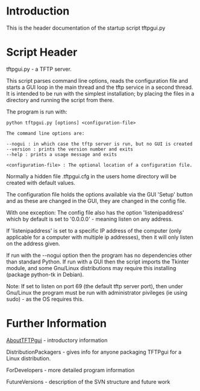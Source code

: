 # Introduction #

This is the header documentation of the startup script tftpgui.py


# Script Header #

tftpgui.py  - a TFTP server.

This script parses command line options, reads the configuration file
and starts a GUI loop in the main thread and the tftp service in a
second thread. It is intended to be run with the simplest installation;
by placing the files in a directory and running the script from there.

The program is run with:

```
python tftpgui.py [options] <configuration-file>

The command line options are:

--nogui : in which case the tftp server is run, but no GUI is created
--version : prints the version number and exits
--help : prints a usage message and exits

<configuration-file> : The optional location of a configuration file.
```

Normally a hidden file .tftpgui.cfg in the users home directory will
be created with default values.

The configuration file holds the options available via the GUI 'Setup'
button and as these are changed in the GUI, they are changed in the
config file.

With one exception:  The config file also has the option 'listenipaddress'
which by default is set to '0.0.0.0' - meaning listen on any address.

If 'listenipaddress' is set to a specific IP address of the computer
(only applicable for a computer with multiple ip addresses), then it will
only listen on the address given.

If run with the --nogui option then the program has no dependencies other
than standard Python.  If run with a GUI then the
script imports the Tkinter module, and some Gnu/Linux distributions may
require this installing (package python-tk in Debian).

Note: If set to listen on port 69 (the default tftp server port), then
under Gnu/Linux the program must be run with administrator pivileges
(ie using sudo) - as the OS requires this.

# Further Information #

[AboutTFTPgui](AboutTFTPgui.md) - introductory information

DistributionPackagers - gives info for anyone packaging TFTPgui for a Linux distribution.

ForDevelopers - more detailed program information

FutureVersions - description of the SVN structure and future work